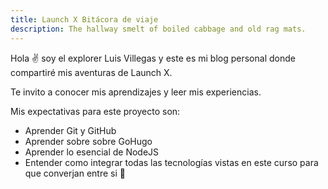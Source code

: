 ```yaml
---
title: Launch X Bitácora de viaje
description: The hallway smelt of boiled cabbage and old rag mats.
---
```


Hola ✌️  soy el explorer Luis Villegas y este es mi blog personal donde compartiré mis aventuras de Launch X.

Te invito a conocer mis aprendizajes y leer mis experiencias.

Mis expectativas para este proyecto son:
- Aprender Git y GitHub
- Aprender sobre sobre GoHugo
- Aprender lo esencial de NodeJS
- Entender como integrar todas las tecnologías vistas en este curso para que converjan entre si 
🚀
